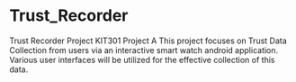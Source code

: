 # Trust_Recorder
Trust Recorder Project KIT301 Project A
This project focuses on Trust Data Collection from users via an interactive smart watch android application. Various user interfaces will be utilized for the effective
collection of this data.
